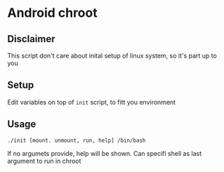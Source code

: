 # Android chroot

## Disclaimer

This script don't care about inital setup of linux system, so it's part up to you

## Setup

Edit variables on top of `init` script, to fitt you environment

## Usage

```
./init [mount. unmount, run, help] /bin/bash
```

If no argumets provide, help will be shown.
Can specifi shell as last argument to run in chroot

